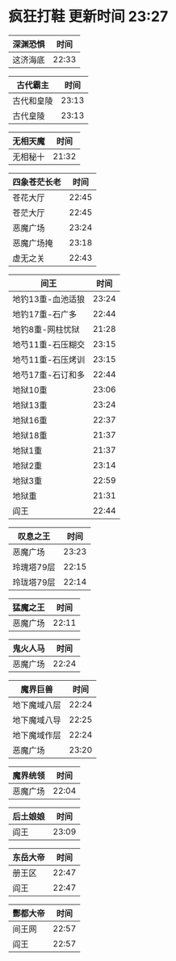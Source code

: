 # 疯狂打鞋 更新时间 23:27

| 深渊恐惧   | 时间    |
|--------|-------|
| 这济海底 | 22:33 |

| 古代霸主   | 时间    |
|--------|-------|
| 古代和皇陵 | 23:13 |
| 古代皇陵 | 23:13 |

| 无相天魔   | 时间    |
|--------|-------|
| 无相秘十 | 21:32 |

| 四象苍茫长老   | 时间    |
|--------|-------|
| 苍花大厅 | 22:45 |
| 苍茫大厅 | 22:45 |
| 恶魔广场 | 23:24 |
| 恶魔广场掩 | 23:18 |
| 虚无之关 | 22:43 |

| 间王   | 时间    |
|--------|-------|
| 地钓13重-血池适狼 | 23:24 |
| 地钓17重-石广多 | 22:44 |
| 地钓8重-网柱忧狱 | 21:28 |
| 地芍11重-石压糊交 | 23:15 |
| 地芍11重-石压烤训 | 23:15 |
| 地芍17重-石订和多 | 22:44 |
| 地狱10重 | 23:06 |
| 地狱13重 | 23:24 |
| 地狱16重 | 22:37 |
| 地狱18重 | 21:37 |
| 地狱1重 | 21:37 |
| 地狱2重 | 23:14 |
| 地狱3重 | 22:59 |
| 地狱重 | 21:31 |
| 阎王 | 22:44 |

| 叹息之王   | 时间    |
|--------|-------|
| 恶魔广场 | 23:23 |
| 玲瑰塔79层 | 22:15 |
| 玲珑塔79层 | 22:14 |

| 猛魔之王   | 时间    |
|--------|-------|
| 恶魔广场 | 22:11 |

| 鬼火人马   | 时间    |
|--------|-------|
| 恶魔广场 | 22:24 |

| 魔界巨兽   | 时间    |
|--------|-------|
| 地下魔域八层 | 22:24 |
| 地下魔域八导 | 22:25 |
| 地下魔域作层 | 22:24 |
| 恶魔广场 | 23:20 |

| 魔界统领   | 时间    |
|--------|-------|
| 恶魔广场 | 22:04 |

| 后土娘娘   | 时间    |
|--------|-------|
| 阎王 | 23:09 |

| 东岳大帝   | 时间    |
|--------|-------|
| 册王区 | 22:47 |
| 阎王 | 22:47 |

| 酆都大帝   | 时间    |
|--------|-------|
| 间王网 | 22:57 |
| 阎王 | 22:57 |
